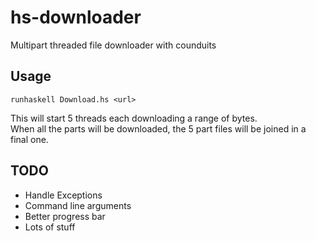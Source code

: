 hs-downloader
=============

Multipart threaded file downloader with counduits

## Usage

	runhaskell Download.hs <url>
	

This will start 5 threads each downloading a range of bytes.  
When all the parts will be downloaded, the 5 part files will be joined in a final one.

## TODO
* Handle Exceptions
* Command line arguments
* Better progress bar
* Lots of stuff